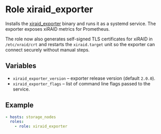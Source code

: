 # Role **xiraid_exporter**
Installs the [xiraid_exporter](https://github.com/ithilbor/xiraid_exporter) binary and runs it as a systemd service. The exporter exposes xiRAID metrics for Prometheus.

The role now also generates self-signed TLS certificates for xiRAID in
`/etc/xraid/crt` and restarts the `xiraid.target` unit so the exporter can
connect securely without manual steps.

## Variables
* `xiraid_exporter_version` – exporter release version (default `2.0.0`).
* `xiraid_exporter_flags` – list of command line flags passed to the service.

## Example
```yaml
- hosts: storage_nodes
  roles:
    - role: xiraid_exporter
```
